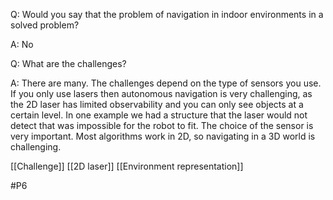 Q: Would you say that the problem of navigation in indoor environments in a solved problem?

A: No

Q: What are the challenges?

A: There are many. The challenges depend on the type of sensors you use. If you only use lasers then autonomous navigation is very challenging, as the 2D laser has limited observability and you can only see objects at a certain level. In one example we had a structure that the laser would not detect that was impossible for the robot to fit. The choice of the sensor is very important. Most algorithms work in 2D, so navigating in a 3D world is challenging.

[[Challenge]]
[[2D laser]]
[[Environment representation]]

#P6 